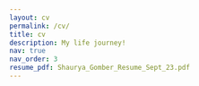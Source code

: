 ```yaml
---
layout: cv
permalink: /cv/
title: cv
description: My life journey!
nav: true
nav_order: 3
resume_pdf: Shaurya_Gomber_Resume_Sept_23.pdf
---
```

